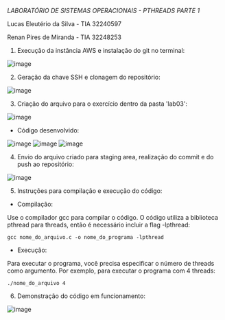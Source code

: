 *LABORATÓRIO DE SISTEMAS OPERACIONAIS - PTHREADS PARTE 1*

Lucas Eleutério da Silva - TIA 32240597

Renan Pires de Miranda - TIA 32248253
  
  1.  Execução da instância AWS e instalação do git no terminal:

  ![image](https://github.com/renanpmiranda/lab-so/assets/111312320/bc2631a4-7bb1-4b9d-80af-e12ffdbab2c9)

  2.  Geração da chave SSH e clonagem do repositório:

  ![image](https://github.com/renanpmiranda/lab-so/assets/111312320/1e786d08-9cb2-41cb-bfa8-2fc132cfc889)

  3.  Criação do arquivo para o exercício dentro da pasta 'lab03':

  ![image](https://github.com/renanpmiranda/lab-so/assets/111312320/d9f8ba4a-698b-40d4-8d4c-00871f82a6f5)

   - Código desenvolvido:
    
   ![image](https://github.com/renanpmiranda/lab-so/assets/111312320/0f03b4b4-f179-437b-8cb0-6cdba49772c6)
   ![image](https://github.com/renanpmiranda/lab-so/assets/111312320/82acd67b-c915-49ca-acc3-3086cc1e2b53)
   ![image](https://github.com/renanpmiranda/lab-so/assets/111312320/721917d4-880e-4bed-9894-4477479b6214)

  4.  Envio do arquivo criado para staging area, realização do commit e do push ao repositório:

  ![image](https://github.com/renanpmiranda/lab-so/assets/111312320/b7243184-cbba-465b-a88f-ac69ed8a6915)

  5.  Instruções para compilação e execução do código:
     
  - Compilação:
    
Use o compilador gcc para compilar o código. O código utiliza a biblioteca pthread para threads, então é necessário incluir a flag -lpthread:

    gcc nome_do_arquivo.c -o nome_do_programa -lpthread

  - Execução:

Para executar o programa, você precisa especificar o número de threads como argumento. Por exemplo, para executar o programa com 4 threads:

    ./nome_do_arquivo 4

   6. Demonstração do código em funcionamento:

  ![image](https://github.com/renanpmiranda/lab-so/assets/111312320/4eb541d3-8255-479e-9c1e-c2c8ecf6e577)

  
